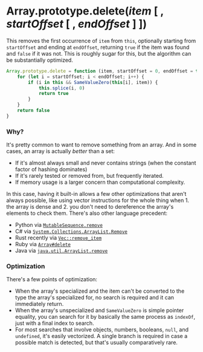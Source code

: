# Array.prototype.delete(*item* [ , *startOffset* [ , *endOffset* ] ])

This removes the first occurrence of `item` from `this`, optionally starting from `startOffset` and ending at `endOffset`, returning `true` if the item was found and `false` if it was not. This is roughly sugar for this, but the algorithm can be substantially optimized.

```js
Array.prototype.delete = function (item, startOffset = 0, endOffset = this.length) {
    for (let i = startOffset; i < endOffset; i++) {
        if (i in this && SameValueZero(this[i], item)) {
            this.splice(i, 0)
            return true
        }
    }
    return false
}
```

### Why?

It's pretty common to want to remove something from an array. And in some cases, an array is actually *better* than a set:

- If it's almost always small and never contains strings (when the constant factor of hashing dominates)
- If it's rarely tested or removed from, but frequently iterated.
- If memory usage is a larger concern than computational complexity.

In this case, having it built-in allows a few other optimizations that aren't always possible, like using vector instructions for the whole thing when 1. the array is dense and 2. you don't need to dereference the array's elements to check them. There's also other language precedent:

- Python via [`MutableSequence.remove`](https://docs.python.org/3/library/stdtypes.html#mutable-sequence-types)
- C# via [`System.Collections.ArrayList.Remove`](https://docs.microsoft.com/en-us/dotnet/api/system.collections.arraylist.remove)
- Rust recently via [`Vec::remove_item`](https://doc.rust-lang.org/std/vec/struct.Vec.html#method.remove_item)
- Ruby via [`Array#delete`](https://docs.ruby-lang.org/en/2.5.0/Array.html#method-i-delete)
- Java via [`java.util.ArrayList.remove`](https://docs.oracle.com/javase/10/docs/api/java/util/ArrayList.html#remove(java.lang.Object))

### Optimization

There's a few points of optimization:

- When the array's specialized and the item can't be converted to the type the array's specialized for, no search is required and it can immediately return.
- When the array's unspecialized and `SameValueZero` is simple pointer equality, you can search for it by basically the same process as `indexOf`, just with a final index to search.
- For most searches that involve objects, numbers, booleans, `null`, and `undefined`, it's easily vectorized. A single branch is required in case a possible match is detected, but that's usually comparatively rare.
